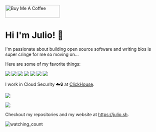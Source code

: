 <a href="https://www.buymeacoffee.com/lispdev" target="_blank"><img src="https://cdn.buymeacoffee.com/buttons/default-orange.png" alt="Buy Me A Coffee" height="41" width="174"></a>

# Hi I'm Julio! 🚀

I'm passionate about building open source software and writing bios is super cringe for me so moving on...

Here are some of my favorite things:

<img src="https://img.shields.io/badge/C-blue" /> <img src="https://img.shields.io/badge/ClickHouse-black?logo=clickhouse" /> <img src="https://img.shields.io/badge/Common%20Lisp-white" /> <img src="https://img.shields.io/badge/HTMX-gray" /> <img src="https://img.shields.io/badge/JavaScript-orange?logo=javascript" /> <img src="https://img.shields.io/badge/Python-yellow?logo=python" /> <img src="https://img.shields.io/badge/Racket-red?logo=racket" />

I work in Cloud Security ☁️🔒 at [ClickHouse](https://clickhouse.com).

<a href="https://fosstodon.org/@julioj" target="_blank"><img src="https://img.shields.io/badge/@julioj-purple?logo=mastodon" /></a>

<a href="https://x.com/lispdev" target="_blank"><img src="https://img.shields.io/badge/@LispDev-gray?logo=x" /></a>

Checkout my repositories and my website at https://julio.sh.

<img src="https://komarev.com/ghpvc/?username=juliojimenez&color=brightgreen" alt="watching_count" />

<!--
**juliojimenez/juliojimenez** is a ✨ _special_ ✨ repository because its `README.md` (this file) appears on your GitHub profile.

Here are some ideas to get you started:

- 🔭 I’m currently working on ...
- 🌱 I’m currently learning ...
- 👯 I’m looking to collaborate on ...
- 🤔 I’m looking for help with ...
- 💬 Ask me about ...
- 📫 How to reach me: ...
- 😄 Pronouns: ...
- ⚡ Fun fact: ...
-->

